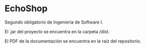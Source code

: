 # EchoShop
Segundo obligatorio de Ingeniería de Software I.

El .jar del proyecto se encuentra en la carpeta /dist.

El PDF de la documentación se encuentra en la raíz del repositorio.
